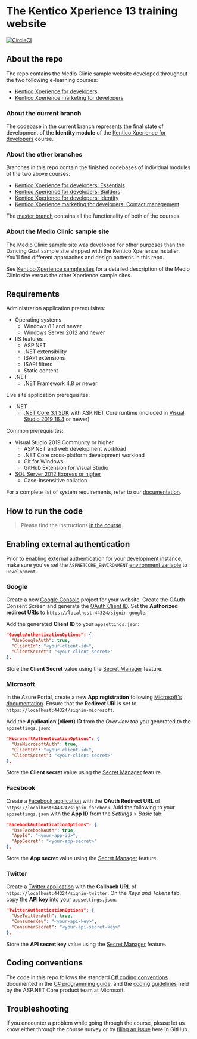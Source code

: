 # The Kentico Xperience 13 training website

[![CircleCI](https://circleci.com/gh/Kentico/xperience-training-13.svg?style=svg&circle-token=c6fc8e5fb427fcfb6aab9eac3c65f789c7d2c660)](https://circleci.com/gh/Kentico/xperience-training-13)

## About the repo

The repo contains the Medio Clinic sample website developed throughout the two following e-learning courses:
* [Kentico Xperience for developers](https://xperience.io/services/training/xperience-for-developers)
* [Kentico Xperience marketing for developers](https://xperience.io/services/training/xperience-marketing-for-developers)

### About the current branch

The codebase in the current branch represents the final state of development of the **Identity module** of the [Kentico Xperience for developers](https://xperience.io/services/training/xperience-for-developers) course.

### About the other branches

Branches in this repo contain the finished codebases of individual modules of the two above courses:

* [Kentico Xperience for developers: Essentials](https://github.com/Kentico/xperience-training-13/tree/xp-for-developers-essentials)
* [Kentico Xperience for developers: Builders](https://github.com/Kentico/xperience-training-13/tree/xp-for-developers-builders)
* [Kentico Xperience for developers: Identity](https://github.com/Kentico/xperience-training-13/tree/xp-for-developers-identity)
* [Kentico Xperience marketing for developers: Contact management](https://github.com/Kentico/xperience-training-13/tree/xp-marketing-for-developers-contact-management)

The [master branch](https://github.com/Kentico/xperience-training-13) contains all the functionality of both of the courses.

### About the Medio Clinic sample site

The Medio Clinic sample site was developed for other purposes than the Dancing Goat sample site shipped with the Kentico Xperience installer. You'll find different approaches and design patterns in this repo.

See [Kentico Xperience sample sites](https://devnet.kentico.com/articles/kentico-xperience-sample-sites-and-their-differences) for a detailed description of the Medio Clinic site versus the other Xperience sample sites.

## Requirements

Administration application prerequisites:

* Operating systems
    * Windows 8.1 and newer
    * Windows Server 2012 and newer
* IIS features
    * ASP.NET
    * .NET extensibility
    * ISAPI extensions
    * ISAPI filters
    * Static content
* .NET
    * .NET Framework 4.8 or newer

Live site application prerequisites:

* .NET
    * [.NET Core 3.1 SDK](https://dotnet.microsoft.com/download/dotnet-core/3.1) with ASP.NET Core runtime (included in [Visual Studio 2019 16.4](https://visualstudio.com/vs) or newer)
    
Common prerequisites:

* Visual Studio 2019 Community or higher
    * ASP.NET and web development workload
    * .NET Core cross-platform development workload
    * Git for Windows
    * GitHub Extension for Visual Studio
* [SQL Server 2012 Express or higher](https://www.microsoft.com/en-us/sql-server/sql-server-downloads)
    * Case-insensitive collation

For a complete list of system requirements, refer to our [documentation](https://docs.xperience.io/installation/system-requirements).

## How to run the code

> Please find the instructions [in the course](https://xperience.training.kentico.com/).

## Enabling external authentication

Prior to enabling external authentication for your development instance, make sure you've set the `ASPNETCORE_ENVIRONMENT` [environment variable](https://docs.microsoft.com/en-us/aspnet/core/fundamentals/environments?view=aspnetcore-3.1) to `Development`.

### Google

Create a new [Google Console](https://console.developers.google.com/) project for your website. Create the OAuth Consent Screen and generate the [OAuth Client ID](https://support.google.com/cloud/answer/6158849). Set the __Authorized redirect URIs__ to `https://localhost:44324/signin-google`.

Add the generated __Client ID__ to your `appsettings.json`:

```json
"GoogleAuthenticationOptions": {
  "UseGoogleAuth": true,
  "ClientId": "<your-client-id>",
  "ClientSecret": "<your-client-secret>"
},
```

Store the __Client Secret__ value using the [Secret Manager](https://docs.microsoft.com/en-us/aspnet/core/security/app-secrets?view=aspnetcore-3.1&tabs=windows) feature.

### Microsoft

In the Azure Portal, create a new __App registration__ following [Microsoft's documentation](https://docs.microsoft.com/en-us/aspnet/core/security/authentication/social/microsoft-logins?view=aspnetcore-3.1#create-the-app-in-microsoft-developer-portal). Ensure that the __Redirect URI__ is set to `https://localhost:44324/signin-microsoft`.

Add the __Application (client) ID__ from the _Overview tab_ you generated to the `appsettings.json`:

```json
"MicrosoftAuthenticationOptions": {
  "UseMicrosoftAuth": true,
  "ClientId": "<your-client-id>",
  "ClientSecret": "<your-client-secret>"
},
```

Store the __Client secret__ value using the [Secret Manager](https://docs.microsoft.com/en-us/aspnet/core/security/app-secrets?view=aspnetcore-3.1&tabs=windows) feature.

### Facebook

Create a [Facebook application](https://docs.microsoft.com/en-us/aspnet/core/security/authentication/social/facebook-logins?view=aspnetcore-3.1#create-the-app-in-facebook) with the __OAuth Redirect URL__ of `https://localhost:44324/signin-facebook`. Add the following to your `appsettings.json` with the __App ID__ from the _Settings > Basic_ tab:

```json
"FacebookAuthenticationOptions": {
  "UseFacebookAuth": true,
  "AppId": "<your-app-id>",
  "AppSecret": "<your-app-secret>"
},
```

Store the __App secret__ value using the [Secret Manager](https://docs.microsoft.com/en-us/aspnet/core/security/app-secrets?view=aspnetcore-3.1&tabs=windows) feature.

### Twitter

Create a [Twitter application](https://docs.microsoft.com/en-us/aspnet/core/security/authentication/social/twitter-logins?view=aspnetcore-3.1#create-the-app-in-twitter) with the __Callback URL__ of `https://localhost:44324/signin-twitter`. On the _Keys and Tokens_ tab, copy the __API key__ into your `appsettings.json`:

```json
"TwitterAuthenticationOptions": {
  "UseTwitterAuth": true,
  "ConsumerKey": "<your-api-key>",
  "ConsumerSecret": "<your-api-secret-key>"
},
```

Store the __API secret key__ value using the [Secret Manager](https://docs.microsoft.com/en-us/aspnet/core/security/app-secrets?view=aspnetcore-3.1&tabs=windows) feature.

## Coding conventions

The code in this repo follows the standard [C# coding conventions](https://docs.microsoft.com/en-us/dotnet/csharp/programming-guide/inside-a-program/coding-conventions) documented in the [C# programming guide](https://docs.microsoft.com/en-us/dotnet/csharp/programming-guide/), and the [coding guidelines](https://github.com/dotnet/aspnetcore/wiki/Engineering-guidelines#coding-guidelines) held by the ASP.NET Core product team at Microsoft.

## Troubleshooting

If you encounter a problem while going through the course, please let us know either through the course survey or by [filing an issue](https://github.com/Kentico/training-xperience-13/issues/new) here in GitHub.
